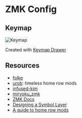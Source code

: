 # ZMK Config

## Keymap

![Keymap](img/splitkb_aurora_sofle.svg)

Created with [Keymap Drawer](https://keymap-drawer.streamlit.app/?zmk_url=https%3A%2F%2Fgithub.com%2Fhecspc%2Fzmk-config%2Fblob%2Fmain%2Fconfig%2Fsplitkb_aurora_sofle.keymap)

## Resources

- [folke](https://github.com/folke/zmk-config)
- [urob](https://github.com/urob/zmk-config): timeless home row mods
- [infused-kim](https://github.com/infused-kim/zmk-config)
- [miryoku_zmk](https://github.com/manna-harbour/miryoku_zmk)
- [ZMK Docs](https://zmk.dev/docs)
- [Designing a Symbol Layer](https://getreuer.info/posts/keyboards/symbol-layer/index.html)
- [A guide to home row mods](https://precondition.github.io/home-row-mods#shift-thumb-keys)
